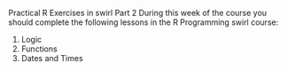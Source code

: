 Practical R Exercises in swirl Part 2
During this week of the course you should complete the following lessons in the R Programming swirl course:

1. Logic
2. Functions
3. Dates and Times
